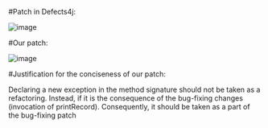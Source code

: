 #Patch in Defects4j:

![image](https://github.com/SE4Testing/Data4ICSE2021Submission/blob/main/EvaluationData/mismatchedButConcisePatches/pic/csv10-defects4j.png)

#Our patch:

![image](https://github.com/SE4Testing/Data4ICSE2021Submission/blob/main/EvaluationData/mismatchedButConcisePatches/pic/csv10-our.png)

#Justification for the conciseness of our patch:

Declaring a new exception in the method signature should not be taken as a refactoring. Instead, if it is the consequence of the bug-fixing changes (invocation of printRecord). Consequently, it should be taken as a part of the bug-fixing patch
